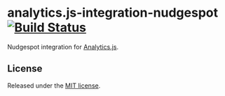 # analytics.js-integration-nudgespot [![Build Status][ci-badge]][ci-link]

Nudgespot integration for [Analytics.js][].

## License

Released under the [MIT license](LICENSE).


[Analytics.js]: https://segment.com/docs/libraries/analytics.js/
[ci-link]: https://circleci.com/gh/segment-integrations/analytics.js-integration-nudgespot
[ci-badge]: https://circleci.com/gh/segment-integrations/analytics.js-integration-nudgespot.svg?style=svg
